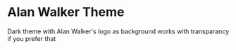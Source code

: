 # Alan Walker Theme
Dark theme with Alan Walker's logo as background
works with transparancy if you prefer that
